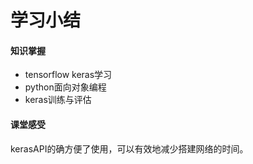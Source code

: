 # 学习小结

#### 知识掌握

- tensorflow keras学习
- python面向对象编程
- keras训练与评估

#### 课堂感受

kerasAPI的确方便了使用，可以有效地减少搭建网络的时间。